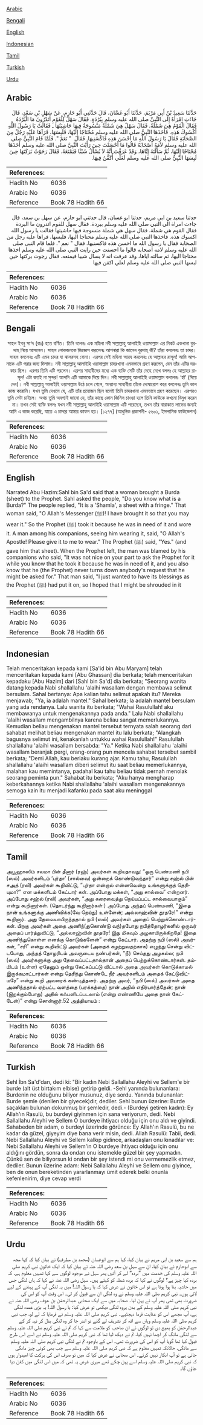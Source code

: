 [Arabic](#arabic)

[Bengali](#bengali)

[English](#english)

[Indonesian](#indonesian)

[Tamil](#tamil)

[Turkish](#turkish)

[Urdu](#urdu)

## Arabic


<div dir="rtl" lang="ar" style={{fontSize:'larger',backgroundColor:'#f8f9fa',padding:20}}>
حَدَّثَنَا سَعِيدُ بْنُ أَبِي مَرْيَمَ، حَدَّثَنَا أَبُو غَسَّانَ، قَالَ حَدَّثَنِي أَبُو حَازِمٍ، عَنْ سَهْلِ بْنِ سَعْدٍ، قَالَ جَاءَتِ امْرَأَةٌ إِلَى النَّبِيِّ صلى الله عليه وسلم بِبُرْدَةٍ‏.‏ فَقَالَ سَهْلٌ لِلْقَوْمِ أَتَدْرُونَ مَا الْبُرْدَةُ فَقَالَ الْقَوْمُ هِيَ شَمْلَةٌ‏.‏ فَقَالَ سَهْلٌ هِيَ شَمْلَةٌ مَنْسُوجَةٌ فِيهَا حَاشِيَتُهَا ـ فَقَالَتْ يَا رَسُولَ اللَّهِ أَكْسُوكَ هَذِهِ‏.‏ فَأَخَذَهَا النَّبِيُّ صلى الله عليه وسلم مُحْتَاجًا إِلَيْهَا، فَلَبِسَهَا، فَرَآهَا عَلَيْهِ رَجُلٌ مِنَ الصَّحَابَةِ فَقَالَ يَا رَسُولَ اللَّهِ مَا أَحْسَنَ هَذِهِ فَاكْسُنِيهَا‏.‏ فَقَالَ ‏ "‏ نَعَمْ ‏"‏‏.‏ فَلَمَّا قَامَ النَّبِيُّ صلى الله عليه وسلم لاَمَهُ أَصْحَابُهُ قَالُوا مَا أَحْسَنْتَ حِينَ رَأَيْتَ النَّبِيَّ صلى الله عليه وسلم أَخَذَهَا مُحْتَاجًا إِلَيْهَا، ثُمَّ سَأَلْتَهُ إِيَّاهَا، وَقَدْ عَرَفْتَ أَنَّهُ لاَ يُسْأَلُ شَيْئًا فَيَمْنَعَهُ‏.‏ فَقَالَ رَجَوْتُ بَرَكَتَهَا حِينَ لَبِسَهَا النَّبِيُّ صلى الله عليه وسلم لَعَلِّي أُكَفَّنُ فِيهَا‏.‏
</div>
<div style={{backgroundColor:'#f8f9fa',padding:20, marginBottom: 10}}><table> <thead> <tr> <th>References:</th> <th></th> </tr> </thead> <tbody><tr><td>Hadith No</td><td>6036</td></tr><tr><td>Arabic No</td><td>6036</td></tr><tr><td>Reference</td><td>Book 78 Hadith 66</td></tr></tbody></table></div>


<div dir="rtl" lang="ar" style={{fontSize:'larger',backgroundColor:'#f8f9fa',padding:20}}>
حدثنا سعيد بن ابي مريم، حدثنا ابو غسان، قال حدثني ابو حازم، عن سهل بن سعد، قال جاءت امراة الى النبي صلى الله عليه وسلم ببردة. فقال سهل للقوم اتدرون ما البردة فقال القوم هي شملة. فقال سهل هي شملة منسوجة فيها حاشيتها فقالت يا رسول الله اكسوك هذه. فاخذها النبي صلى الله عليه وسلم محتاجا اليها، فلبسها، فراها عليه رجل من الصحابة فقال يا رسول الله ما احسن هذه فاكسنيها. فقال " نعم ". فلما قام النبي صلى الله عليه وسلم لامه اصحابه قالوا ما احسنت حين رايت النبي صلى الله عليه وسلم اخذها محتاجا اليها، ثم سالته اياها، وقد عرفت انه لا يسال شييا فيمنعه. فقال رجوت بركتها حين لبسها النبي صلى الله عليه وسلم لعلي اكفن فيها
</div>
<div style={{backgroundColor:'#f8f9fa',padding:20, marginBottom: 10}}><table> <thead> <tr> <th>References:</th> <th></th> </tr> </thead> <tbody><tr><td>Hadith No</td><td>6036</td></tr><tr><td>Arabic No</td><td>6036</td></tr><tr><td>Reference</td><td>Book 78 Hadith 66</td></tr></tbody></table></div>

## Bengali


<div dir="rtl" lang="bn" style={{fontSize:'larger',backgroundColor:'#f8f9fa',padding:20}}>
সাহল ইবনু সা‘দ (রাঃ) হতে বর্ণিত। তিনি বলেনঃ এক মহিলা নবী সাল্লাল্লাহু আলাইহি ওয়াসাল্লাম এর নিকট একখানা বুরদাহ্ নিয়ে আসলেন। সাহল লোকজনকে জিজ্ঞেস করলেনঃ আপনারা কি জানেন বুরদাহ্ কী? তাঁরা বললেনঃ তা চাদর। সাহল বললেনঃ এটি এমন চাদর যা ঝালরসহ বোনা। এরপর সেই মহিলা আরয করলেনঃ হে আল্লাহর রাসূল! আমি আপনাকে এটি পরার জন্য দিলাম। নবী সাল্লাল্লাহু আলাইহি ওয়াসাল্লাম চাদরখানা এমনভাবে গ্রহণ করলেন, যেন তাঁর এটির দরকার ছিল। এরপর তিনি এটি পরলেন। এরপর সাহাবীদের মধ্যে এক ব্যক্তি সেটি তাঁর দেহে দেখে বললঃ হে আল্লাহর রাসূল! এটা কতই না সুন্দর! আপনি এটি আমাকে দিয়ে দিন। নবী সাল্লাল্লাহু আলাইহি ওয়াসাল্লাম বললেনঃ ‘হাঁ’ (দিয়ে দেব)। নবী সাল্লাল্লাহু আলাইহি ওয়াসাল্লাম উঠে চলে গেলে, অন্যান্য সাহাবীরা তাঁকে দোষারোপ করে বললেনঃ তুমি ভাল কাজ করোনি। যখন তুমি দেখলে যে, এটি তাঁর প্রয়োজন ছিল বলেই তিনি চাদরখানা এমনভাবে গ্রহণ করেছেন। এরপরও তুমি সেটা চাইলে। অথচ তুমি অবশ্যই জানো যে, তাঁর কাছে কোন জিনিস চাওয়া হলে তিনি কাউকে কখনো বিমুখ করেন না। তখন সেই ব্যক্তি বললঃ যখন নবী সাল্লাল্লাহু আলাইহি ওয়াসাল্লাম এটি পরেছেন, তখন তাঁর বারাকাত লাভের জন্যই আমি এ কাজ করেছি, যাতে এ চাদরে আমার কাফন হয়। [১২৭৭] (আধুনিক প্রকাশনী- ৫৬০১, ইসলামিক ফাউন্ডেশন)
</div>
<div style={{backgroundColor:'#f8f9fa',padding:20, marginBottom: 10}}><table> <thead> <tr> <th>References:</th> <th></th> </tr> </thead> <tbody><tr><td>Hadith No</td><td>6036</td></tr><tr><td>Arabic No</td><td>6036</td></tr><tr><td>Reference</td><td>Book 78 Hadith 66</td></tr></tbody></table></div>

## English


<div dir="ltr" lang="en" style={{fontSize:'larger',backgroundColor:'#f8f9fa',padding:20}}>
Narrated Abu Hazim:Sahl bin Sa'd said that a woman brought a Burda (sheet) to the Prophet. Sahl asked the people, "Do you know what is a Burda?" The people replied, "It is a 'Shamla', a sheet with a fringe." That woman said, "O Allah's Messenger (ﷺ)! I have brought it so that you may wear it." So the Prophet (ﷺ) took it because he was in need of it and wore it. A man among his companions, seeing him wearing it, said, "O Allah's Apostle! Please give it to me to wear." The Prophet (ﷺ) said, "Yes." (and gave him that sheet). When the Prophet left, the man was blamed by his companions who said, "It was not nice on your part to ask the Prophet for it while you know that he took it because he was in need of it, and you also know that he (the Prophet) never turns down anybody's request that he might be asked for." That man said, "I just wanted to have its blessings as the Prophet (ﷺ) had put it on, so l hoped that I might be shrouded in it
</div>
<div style={{backgroundColor:'#f8f9fa',padding:20, marginBottom: 10}}><table> <thead> <tr> <th>References:</th> <th></th> </tr> </thead> <tbody><tr><td>Hadith No</td><td>6036</td></tr><tr><td>Arabic No</td><td>6036</td></tr><tr><td>Reference</td><td>Book 78 Hadith 66</td></tr></tbody></table></div>

## Indonesian


<div dir="ltr" lang="id" style={{fontSize:'larger',backgroundColor:'#f8f9fa',padding:20}}>
Telah menceritakan kepada kami [Sa'id bin Abu Maryam] telah menceritakan kepada kami [Abu Ghassan] dia berkata; telah menceritakan kepadaku [Abu Hazim] dari [Sahl bin Sa'd] dia berkata; "Seorang wanita datang kepada Nabi shallallahu 'alaihi wasallam dengan membawa selimut bersulam. Sahal bertanya: Apa kalian tahu selimut apakah itu? Mereka menjawab; "Ya, ia adalah mantel." Sahal berkata; Ia adalah mantel bersulam yang ada rendanya. Lalu wanita itu berkata; "Wahai Rasulullah! aku membawanya untuk mengenakannya pada anda." Lalu Nabi shallallahu 'alaihi wasallam mengambilnya karena beliau sangat memerlukannya. Kemudian beliau mengenakan mantel tersebut ternyata salah seorang dari sahabat melihat beliau mengenakan mantel itu lalu berkata; "Alangkah bagusnya selimut ini, kenakanlah untukku wahai Rasulullah!" Rasulullah shallallahu 'alaihi wasallam bersabda: "Ya." Ketika Nabi shallallahu 'alaihi wasallam beranjak pergi, orang-orang pun mencela sahabat tersebut sambil berkata; "Demi Allah, kau berlaku kurang ajar. Kamu tahu, Rasulullah shallallahu 'alaihi wasallam diberi selimut itu saat beliau memerlukannya, malahan kau memintanya, padahal kau tahu beliau tidak pernah menolak seorang peminta pun." Sahabat itu berkata; "Aku hanya mengharap keberkahannya ketika Nabi shallallahu 'alaihi wasallam mengenakannya semoga kain itu menjadi kafanku pada saat aku meninggal
</div>
<div style={{backgroundColor:'#f8f9fa',padding:20, marginBottom: 10}}><table> <thead> <tr> <th>References:</th> <th></th> </tr> </thead> <tbody><tr><td>Hadith No</td><td>6036</td></tr><tr><td>Arabic No</td><td>6036</td></tr><tr><td>Reference</td><td>Book 78 Hadith 66</td></tr></tbody></table></div>

## Tamil


<div dir="ltr" lang="ta" style={{fontSize:'larger',backgroundColor:'#f8f9fa',padding:20}}>
அபூஹாஸிம் சலமா பின் தீனார் (ரஹ்) அவர்கள் கூறியதாவது: “ஒரு பெண்மணி நபி (ஸல்) அவர்களிடம் ‘புர்தா’ (சால்வை) ஒன்றைக் கொண்டுவந்தார்” என்று சஹ்ல் பின் சஅத் (ரலி) அவர்கள் கூறிவிட்டு, “புர்தா என்றால் என்னவென்று உங்களுக்குத் தெரியுமா?” என மக்களிடம் கேட்டார் கள். அப்போது மக்கள், “அது சால்வை” என்றனர். அப்போது சஹ்ல் (ரலி) அவர்கள், “அது கரைவைத்து நெய்யப்பட்ட சால்வையாகும்” என்று கூறினார்கள். (தொடர்ந்து கூறினார்கள்:) அப்போது அந்தப் பெண்மணி, “இதை நான் உங்களுக்கு அணிவிக்க(வே நெய்து) உள்ளேன்; அல்லாஹ்வின் தூதரே!” என்று கூறினார். அது தேவையாயிருந்ததால் நபி (ஸல்) அவர்கள் அதைப் பெற்றுக்கொண்டார்கள். பிறகு அவர்கள் அதை அணிந்(துகொண்டு வந்)தபோது நபித்தோழர்களில் ஒருவர் அதைப் பார்த்துவிட்டு, “அல்லாஹ்வின் தூதரே! இது மிகவும் அழகாயிருக்கிறதே! இதை அணிந்துகொள்ள எனக்கு கொடுங்களேன்” என்று கேட்டார். அதற்கு நபி (ஸல்) அவர்கள், “சரி” என்று கூறிவிட்டு அவர்கள் (அதைக் கழற்றுவதற்காக) எழுந்து சென்று விட்டபோது, அந்தத் தோழரிடம் அவருடைய நண்பர்கள், “நீர் செய்தது அழகல்ல; நபி (ஸல்) அவர்களுக்கு அது தேவைப்பட்டதால்தான் அதைப் பெற்றுக்கொண்டார்கள். தம்மிடம் (உள்ள) ஏதேனும் ஒன்று கேட்கப்பட்டு விட்டால் அதை அவர்கள் கொடுக்காமல் இருக்கமாட்டார்கள் என்று தெரிந்து கொண்டே நீர் அவர்களிடம் அதைக் கேட்டுவிட்டீரே” என்று கூறி அவரைக் கண்டித்தனர். அதற்கு அவர், “நபி (ஸல்) அவர்கள் அதை அணிந்ததால் ஏற்பட்ட வளத்தை (பரக்கத்தை) நான் அதில் எதிர்பார்த்தேன்; நான் (இறக்கும்போது) அதில் கஃபனிடப்படலாம் (என்று எண்ணியே அதை நான் கேட்டேன்)” என்று சொன்னார்.52 அத்தியாயம் :
</div>
<div style={{backgroundColor:'#f8f9fa',padding:20, marginBottom: 10}}><table> <thead> <tr> <th>References:</th> <th></th> </tr> </thead> <tbody><tr><td>Hadith No</td><td>6036</td></tr><tr><td>Arabic No</td><td>6036</td></tr><tr><td>Reference</td><td>Book 78 Hadith 66</td></tr></tbody></table></div>

## Turkish


<div dir="ltr" lang="tr" style={{fontSize:'larger',backgroundColor:'#f8f9fa',padding:20}}>
Sehl İbn Sa'd'dan, dedi ki: "Bir kadın Nebi Sallallahu Aleyhi ve Sellem'e bir burde (alt üst birtakım elbise) getirip geldi. -Sehl yanında bulunanlara: Burdenin ne olduğunu biliyor musunuz, diye sordu. Yanında bulunanlar: Burde şemle (denilen bir giyecek)dir, dediler. Sehl bunun üzerine: Burde saçakları bulunan dokunmuş bir şemledir, dedi.- (Burdeyi getiren kadın): Ey Allah'ın Rasulü, bu burdeyi giyinmen için sana veriyorum, dedi. Nebi Sallallahu Aleyhi ve Sellem O burdeye ihtiyacı olduğu için onu aldı ve giyindi. Sahabeden bir adam, o burdeyi üzerinde görünce: Ey Allah'ın Rasulü, bu ne kadar da güzel, giyeyim diye bana verir misin, dedi. Allah Rasulü: Tabii, dedi. Nebi Sallallahu Aleyhi ve Sellem kalkıp gidince, arkadaşları onu kınadılar ve: Nebi Sallallahu Aleyhi ve Sellem'in O burdeye ihtiyacı olduğu için onu aldığını gördün, sonra da ondan onu istemekle güzel bir şey yapmadın. Çünkü sen de biliyorsun ki ondan bir şey istendi mi onu vermemezlik etmez, dediler. Bunun üzerine adam: Nebi Sallallahu Aleyhi ve Sellem onu giyince, ben de onun bereketinden yararlanmayı ümit ederek belki onunla kefenlenirim, diye cevap verdi
</div>
<div style={{backgroundColor:'#f8f9fa',padding:20, marginBottom: 10}}><table> <thead> <tr> <th>References:</th> <th></th> </tr> </thead> <tbody><tr><td>Hadith No</td><td>6036</td></tr><tr><td>Arabic No</td><td>6036</td></tr><tr><td>Reference</td><td>Book 78 Hadith 66</td></tr></tbody></table></div>

## Urdu


<div dir="rtl" lang="ur" style={{fontSize:'larger',backgroundColor:'#f8f9fa',padding:20}}>
ہم سے سعید بن ابی مریم نے بیان کیا، کہا ہم سے ابوغسان (محمد بن مطرف) نے بیان کیا کہ کہا مجھ سے ابوحازم نے بیان کیا، ان سے سہل بن سعد رضی اللہ عنہ نے بیان کیا کہ ایک خاتون نبی کریم صلی اللہ علیہ وسلم کی خدمت میں ”بردہ“ لے کر آئیں پھر سہل نے موجود لوگوں سے کہا تمہیں معلوم ہے، کہ بردہ کیا چیز ہے؟ لوگوں نے کہا کہ بردہ شملہ کو کہتے ہیں۔ سہل رضی اللہ عنہ نے کہا کہ ہاں لنگی جس میں حاشیہ بنا ہوا ہوتا ہے تو اس خاتون نے عرض کیا کہ یا رسول اللہ! میں یہ لنگی آپ کے پہننے کے لیے لائی ہوں۔ نبی کریم صلی اللہ علیہ وسلم نے وہ لنگی ان سے قبول کر لی۔ اس وقت آپ کو اس کی ضرورت بھی تھی پھر آپ نے پہن لیا۔ صحابہ میں سے ایک صحابی عبدالرحمٰن بن عوف رضی اللہ عنہ نے نبی کریم صلی اللہ علیہ وسلم کے بدن پروہ لنگی دیکھی تو عرض کیا: یا رسول اللہ! یہ بڑی عمدہ لنگی ہے، آپ مجھے اس کو عنایت فرما دیجئیے۔ نبی کریم صلی اللہ علیہ وسلم نے فرمایا کہ لے لو، جب نبی کریم صلی اللہ علیہ وسلم وہاں سے اٹھ کر تشریف لے گئے تو اندر جا کر وہ لنگی بدل کر تہہ کر کے عبدالرحمٰن کو بھیج دی تو لوگوں نے ان صاحب کو ملامت سے کہا کہ تم نے نبی کریم صلی اللہ علیہ وسلم سے لنگی مانگ کر اچھا نہیں کیا، تم نے دیکھ لیا تھا کہ نبی کریم صلی اللہ علیہ وسلم نے اسے اس طرح قبول کیا تھا گویا آپ کو اس کی ضرورت تھی۔ اس کے باوجود تم نے لنگی نبی کریم صلی اللہ علیہ وسلم سے مانگی، حالانکہ تمہیں معلوم ہے کہ نبی کریم صلی اللہ علیہ وسلم سے جب بھی کوئی چیز مانگی جاتی ہے تو آپ انکار نہیں کرتے۔ اس صحابی نے عرض کیا کہ میں تو صرف اس کی برکت کا امیدوار ہوں کہ نبی کریم صلی اللہ علیہ وسلم اسے پہن چکے تھے میری غرض یہ تھی کہ میں اس لنگی میں کفن دیا جاؤں گا۔
</div>
<div style={{backgroundColor:'#f8f9fa',padding:20, marginBottom: 10}}><table> <thead> <tr> <th>References:</th> <th></th> </tr> </thead> <tbody><tr><td>Hadith No</td><td>6036</td></tr><tr><td>Arabic No</td><td>6036</td></tr><tr><td>Reference</td><td>Book 78 Hadith 66</td></tr></tbody></table></div>
